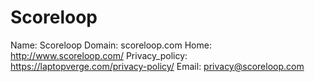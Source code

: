 
# Scoreloop

Name: Scoreloop
Domain: scoreloop.com
Home: http://www.scoreloop.com/
Privacy_policy: https://laptopverge.com/privacy-policy/
Email: privacy@scoreloop.com
